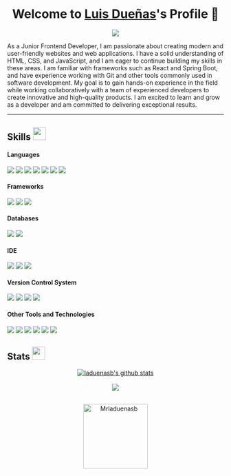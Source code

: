 <p align="center">
  <h1 align="center">Welcome to <a href="https://github.com/laduenasb">Luis Dueñas</a>'s Profile 👋</h1>
</p>
<p align="center">
  <a align="center" href="https://github.com/DenverCoder1/readme-typing-svg"><img src="https://readme-typing-svg.herokuapp.com?&font=IBM+Plex+Sans&color=008000&size=30&lines=I'm+a+physicist+!;Never+stop+learning+!" /></a>
</p>

<!-- <img width="120px" align="right" src="https://camo.githubusercontent.com/be37cdc8f930300096c506ad4574eaae977c48fbb2705cfcb92f4eeab8282c7a/68747470733a2f2f6d656469612e67697068792e636f6d2f6d656469612f56674344417a634b767352364f4d307557672f67697068792e676966"> -->

As a Junior Frontend Developer, I am passionate about creating modern and user-friendly websites and web applications. I have a solid understanding of HTML, CSS, and JavaScript, and I am eager to continue building my skills in these areas. I am familiar with frameworks such as React and Spring Boot, and have experience working with Git and other tools commonly used in software development. My goal is to gain hands-on experience in the field while working collaboratively with a team of experienced developers to create innovative and high-quality products. I am excited to learn and grow as a developer and am committed to delivering exceptional results.

---
## Skills <img src="https://media.giphy.com/media/iY8CRBdQXODJSCERIr/giphy.gif" width="30px">&nbsp; 

<h4> Languages </h4>
<span> 
  <img src="https://img.shields.io/badge/Java-ED8B00?style=for-the-badge&logo=java&logoColor=white">
  <img src="https://img.shields.io/badge/Python-3776AB?style=for-the-badge&logo=python&logoColor=white">
  <img src="https://img.shields.io/badge/C%2B%2B-00599C?style=for-the-badge&logo=c%2B%2B&logoColor=white">
  <img src="https://img.shields.io/badge/HTML5-E34F26?style=for-the-badge&logo=html5&logoColor=white">
  <img src="https://img.shields.io/badge/CSS3-1572B6?style=for-the-badge&logo=css3&logoColor=white">
  <img src="https://img.shields.io/badge/JavaScript-F7DF1E?style=for-the-badge&logo=javascript&logoColor=black">
  <img src="https://img.shields.io/badge/Fortran-734F96?style=for-the-badge&logo=fortran&logoColor=black">
</span>

<h4> Frameworks </h4>
<span>
  <img src="https://img.shields.io/badge/Spring-6DB33F?style=for-the-badge&logo=spring&logoColor=white">
  <img src="https://img.shields.io/badge/React-20232A?style=for-the-badge&logo=react&logoColor=61DAFB">
  <img src="https://img.shields.io/badge/Bootstrap-563D7C?style=for-the-badge&logo=bootstrap&logoColor=white">
</span>

<h4> Databases </h4>
<span>
  <img src="https://img.shields.io/badge/PostgreSQL-316192?style=for-the-badge&logo=postgresql&logoColor=white">
  <img src="https://img.shields.io/badge/MySQL-00000F?style=for-the-badge&logo=mysql&logoColor=white">
<!--   <img src="https://img.shields.io/badge/MongoDB-4EA94B?style=for-the-badge&logo=mongodb&logoColor=white"> -->
</span>

<h4> IDE </h4>
<span>
<img src="https://img.shields.io/badge/IntelliJ_IDEA-000000.svg?style=for-the-badge&logo=intellij-idea&logoColor=white">
<img src="https://img.shields.io/badge/Visual_Studio_Code-0078D4?style=for-the-badge&logo=visual%20studio%20code&logoColor=white">
<img src="https://img.shields.io/badge/VIM-%2311AB00.svg?&style=for-the-badge&logo=vim&logoColor=white">

<h4> Version Control System </h4>
<span>
  <img src="https://img.shields.io/badge/Git-F05032?style=for-the-badge&logo=git&logoColor=white">
  <img src="https://img.shields.io/badge/GitHub-100000?style=for-the-badge&logo=github&logoColor=white">
  <img src="https://img.shields.io/badge/Bitbucket-0747a6?style=for-the-badge&logo=bitbucket&logoColor=white">
  <img src="https://img.shields.io/badge/GitLab-330F63?style=for-the-badge&logo=gitlab&logoColor=white">
  
</span>
  

<h4> Other Tools and Technologies </h4>
<span>
  <img src="https://img.shields.io/badge/Heroku-430098?style=for-the-badge&logo=heroku&logoColor=white">
  <img src="https://img.shields.io/badge/Postman-FF6C37?style=for-the-badge&logo=Postman&logoColor=white">
<!--   <img src="https://img.shields.io/badge/strapi-%232E7EEA.svg?style=for-the-badge&logo=strapi&logoColor=white"> -->
  <img src="https://img.shields.io/badge/docker-%230db7ed.svg?style=for-the-badge&logo=docker&logoColor=white">
<!--   <img src="https://img.shields.io/badge/Jira-0052CC?style=for-the-badge&logo=Jira&logoColor=white"> -->
  <img src="https://img.shields.io/badge/json-5E5C5C?style=for-the-badge&logo=json&logoColor=white">
  <img src="https://img.shields.io/badge/Ubuntu-E95420?style=for-the-badge&logo=ubuntu&logoColor=white">
  <img src="https://img.shields.io/badge/Linux-FCC624?style=for-the-badge&logo=linux&logoColor=black">
</span>

## Stats <img src="https://media.giphy.com/media/iY8CRBdQXODJSCERIr/giphy.gif" width="30px">&nbsp; 
<div align="center">
   <a href="https://github.com/anuraghazra/github-readme-stats">
     <img align="center" src="https://github-readme-stats.vercel.app/api?username=laduenasb&theme=monokai&show_icons=true" alt="laduenasb's github stats" />
   </a>
   <br />
   <br />
   <a href="https://github.com/anuraghazra/github-readme-stats">
     <img align="center" src="https://github-readme-stats.anuraghazra1.vercel.app/api/top-langs/?username=laduenasb&layout=compact&theme=chartreuse-dark&langs_count=10&hide=python,fortran,php" />
   </a>
   <br />
   <br />
   <p align="center">
     <img align="center" height="150em" src="https://github-readme-streak-stats.herokuapp.com/?user=laduenasb&theme=onedark" alt="Mrladuenasb" />
   </p>
<div/>
